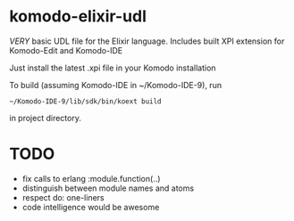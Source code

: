 # komodo-elixir-udl
*VERY* basic UDL file for the Elixir language. Includes built XPI extension for Komodo-Edit and Komodo-IDE

Just install the latest .xpi file in your Komodo installation

To build (assuming Komodo-IDE in ~/Komodo-IDE-9), run

    ~/Komodo-IDE-9/lib/sdk/bin/koext build
  
in project directory.

TODO
====
- fix calls to erlang :module.function(..) 
- distinguish between module names and atoms
- respect do: <EXPRESSION> one-liners
- code intelligence would be awesome
 
